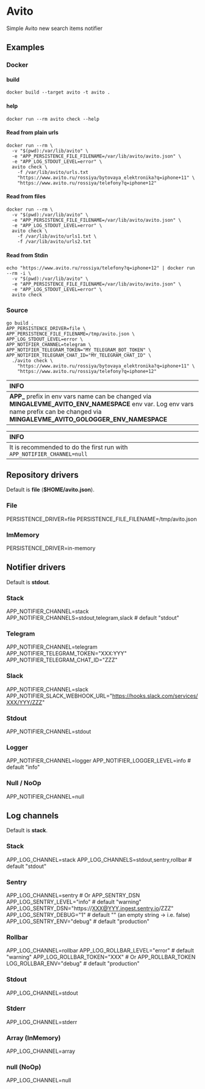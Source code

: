 # Avito

Simple Avito new search items notifier

## Examples

### Docker

#### build

```shell
docker build --target avito -t avito .
```

#### help

```shell
docker run --rm avito check --help
```

#### Read from plain urls

```shell
docker run --rm \
  -v "$(pwd):/var/lib/avito" \
  -e "APP_PERSISTENCE_FILE_FILENAME=/var/lib/avito/avito.json" \
  -e "APP_LOG_STDOUT_LEVEL=error" \
  avito check \
    -f /var/lib/avito/urls.txt
    "https://www.avito.ru/rossiya/bytovaya_elektronika?q=iphone+11" \
    "https://www.avito.ru/rossiya/telefony?q=iphone+12"
```

#### Read from files

```shell
docker run --rm \
  -v "$(pwd):/var/lib/avito" \
  -e "APP_PERSISTENCE_FILE_FILENAME=/var/lib/avito/avito.json" \
  -e "APP_LOG_STDOUT_LEVEL=error" \
  avito check \
    -f /var/lib/avito/urls1.txt \
    -f /var/lib/avito/urls2.txt
```

#### Read from Stdin

```shell
echo "https://www.avito.ru/rossiya/telefony?q=iphone+12" | docker run --rm -i \
  -v "$(pwd):/var/lib/avito" \
  -e "APP_PERSISTENCE_FILE_FILENAME=/var/lib/avito/avito.json" \
  -e "APP_LOG_STDOUT_LEVEL=error" \
  avito check
```

### Source 

```shell
go build .
APP_PERSISTENCE_DRIVER=file \
APP_PERSISTENCE_FILE_FILENAME=/tmp/avito.json \
APP_LOG_STDOUT_LEVEL=error \
APP_NOTIFIER_CHANNEL=telegram \
APP_NOTIFIER_TELEGRAM_TOKEN="MY_TELEGRAM_BOT_TOKEN" \
APP_NOTIFIER_TELEGRAM_CHAT_ID="MY_TELEGRAM_CHAT_ID" \
  ./avito check \
    "https://www.avito.ru/rossiya/bytovaya_elektronika?q=iphone+11" \
    "https://www.avito.ru/rossiya/telefony?q=iphone+12"
```
| INFO |
| :--- |
| **APP_** prefix in env vars name can be changed via **MINGALEVME_AVITO_ENV_NAMESPACE** env var. Log env vars name prefix can be changed via **MINGALEVME_AVITO_GOLOGGER_ENV_NAMESPACE** |

| INFO |
| :--- |
| It is recommended to do the first run with `APP_NOTIFIER_CHANNEL=null` |

## Repository drivers
Default is **file** (**$HOME/avito.json**).

### File
PERSISTENCE_DRIVER=file
PERSISTENCE_FILE_FILENAME=/tmp/avito.json

### ImMemory
PERSISTENCE_DRIVER=in-memory

## Notifier drivers

Default is **stdout**.

### Stack
APP_NOTIFIER_CHANNEL=stack
APP_NOTIFIER_CHANNELS=stdout,telegram,slack # default "stdout"

### Telegram
APP_NOTIFIER_CHANNEL=telegram
APP_NOTIFIER_TELEGRAM_TOKEN="XXX:YYY"
APP_NOTIFIER_TELEGRAM_CHAT_ID="ZZZ"

### Slack
APP_NOTIFIER_CHANNEL=slack
APP_NOTIFIER_SLACK_WEBHOOK_URL="https://hooks.slack.com/services/XXX/YYY/ZZZ"

### Stdout
APP_NOTIFIER_CHANNEL=stdout

### Logger
APP_NOTIFIER_CHANNEL=logger
APP_NOTIFIER_LOGGER_LEVEL=info # default "info"

### Null / NoOp
APP_NOTIFIER_CHANNEL=null

## Log channels

Default is **stack**.

### Stack
APP_LOG_CHANNEL=stack
APP_LOG_CHANNELS=stdout,sentry,rollbar # default "stdout"

### Sentry
APP_LOG_CHANNEL=sentry # Or APP_SENTRY_DSN
APP_LOG_SENTRY_LEVEL="info" # default "warning"
APP_LOG_SENTRY_DSN="https://XXX@YYY.ingest.sentry.io/ZZZ"
APP_LOG_SENTRY_DEBUG="1" # default "" (an empty string -> i.e. false)
APP_LOG_SENTRY_ENV="debug" # default "production"

### Rollbar
APP_LOG_CHANNEL=rollbar
APP_LOG_ROLLBAR_LEVEL="error" # default "warning"
APP_LOG_ROLLBAR_TOKEN="XXX" # Or APP_ROLLBAR_TOKEN
LOG_ROLLBAR_ENV="debug" # default "production"

### Stdout
APP_LOG_CHANNEL=stdout

### Stderr
APP_LOG_CHANNEL=stderr

### Array (InMemory)
APP_LOG_CHANNEL=array

### null (NoOp)
APP_LOG_CHANNEL=null
